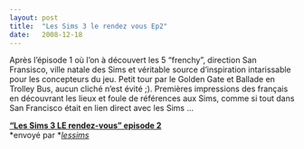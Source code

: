 ```yaml
---
layout:	post
title:	"Les Sims 3 le rendez vous Ep2"
date:	2008-12-18
---
```


  Après l’épisode 1 où l’on à découvert les 5 “frenchy”, direction San Fransisco, ville natale des Sims et véritable source d’inspiration intarissable pour les concepteurs du jeu. Petit tour par le Golden Gate et Ballade en Trolley Bus, aucun cliché n’est évité ;). Premières impressions des français en découvrant les lieux et foule de références aux Sims, comme si tout dans San Francisco était en lien direct avec les Sims …

[**“Les Sims 3 LE rendez-vous” episode 2**](http://www.dailymotion.com/video/x7oa2k_les-sims-3-le-rendezvous-episode-2_videogames)  
*envoyé par *[*lessims*](http://www.dailymotion.com/lessims)

  